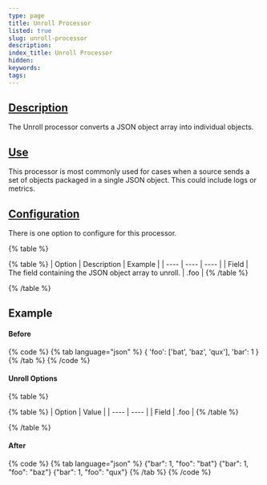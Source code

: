 ```yaml
---
type: page
title: Unroll Processor
listed: true
slug: unroll-processor
description: 
index_title: Unroll Processor
hidden: 
keywords: 
tags: 
---
```



## [Description](https://docs.mezmo.com/docs/unroll-pipeline-processor#description)

The Unroll processor converts a JSON object array into individual objects.

## [Use](https://docs.mezmo.com/docs/unroll-pipeline-processor#use)

This processor is most commonly used for cases when a source sends a set of objects packaged in a single JSON object. This could include logs or metrics.

## [Configuration](https://docs.mezmo.com/docs/unroll-pipeline-processor#configuration)

There is one option to configure for this processor.

{% table %}

{% table %}
| Option | Description | Example | 
| ---- | ---- | ---- | 
| Field | The field containing the JSON object array to unroll. | .foo | 
{% /table %}

{% /table %}

## Example


#### Before

{% code %}
{% tab language="json" %}
{
'foo': ['bat', 'baz', 'qux'],
'bar': 1
}
{% /tab %}
{% /code %}


#### Unroll Options

{% table %}

{% table %}
| Option | Value | 
| ---- | ---- | 
| Field | .foo | 
{% /table %}

{% /table %}


#### After

{% code %}
{% tab language="json" %}
{"bar": 1, "foo": "bat"}
{"bar": 1, "foo": "baz"}
{"bar": 1, "foo": "qux"}
{% /tab %}
{% /code %}